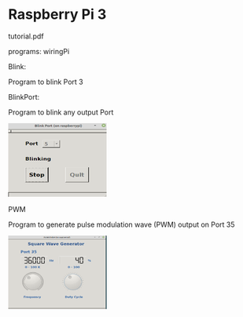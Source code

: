 # Raspberry Pi 3

tutorial.pdf

programs:
wiringPi

Blink:

Program to blink Port 3
<p align="center"
<img align="center" src="images/Blink.png" width="200" height="150">
</p>
BlinkPort:

Program to blink any output Port

<img aligne="center" src="images/BlinkPort.png" width="200" height="150">

PWM

Program to generate pulse modulation  wave (PWM) output on Port 35 

<img align="center" src="images/PWM.png" width="200" height="150">

